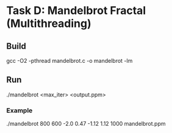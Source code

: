 # Task D: Mandelbrot Fractal (Multithreading)

## Build
gcc -O2 -pthread mandelbrot.c -o mandelbrot -lm

## Run
./mandelbrot <width> <height> <xmin> <xmax> <ymin> <ymax> <max_iter> <output.ppm>

### Example
./mandelbrot 800 600 -2.0 0.47 -1.12 1.12 1000 mandelbrot.ppm
